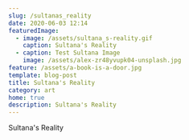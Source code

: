```yaml
---
slug: /sultanas_reality
date: 2020-06-03 12:14
featuredImage:
  - image: /assets/sultana_s-reality.gif
    caption: Sultana's Reality
  - caption: Test Sultana Image
    image: /assets/alex-zr48yvupk04-unsplash.jpg
feature: /assets/a-book-is-a-door.jpg
template: blog-post
title: Sultana's Reality
category: art
home: true
description: Sultana's Reality
---
```

Sultana's Reality